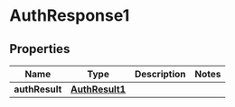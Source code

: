 
# AuthResponse1

## Properties
Name | Type | Description | Notes
------------ | ------------- | ------------- | -------------
**authResult** | [**AuthResult1**](AuthResult1.md) |  | 



